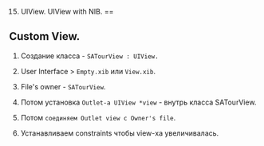 15. UIView. UIView with NIB.
==

## Custom View.

1. Создание класса - `SATourView : UIView.`
2. User Interface > `Empty.xib` или `View.xib`.
3. File's owner - `SATourView`.
4. Потом установка `Outlet-a UIView *view` - внутрь класса SATourView.
5. Потом `соединяем Outlet view c Owner's file`.

6. Устанавливаем constraints чтобы view-ха увеличивалась.








